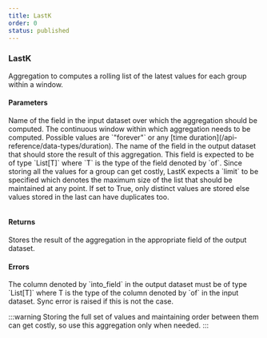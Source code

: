 ```yaml
---
title: LastK
order: 0
status: published
---
```

### LastK
Aggregation to computes a rolling list of the latest values for each group 
within a window. 

#### Parameters
<Expandable title="of" type="str">
Name of the field in the input dataset over which the aggregation should be 
computed.
</Expandable>

<Expandable title="window" type="Window">
The continuous window within which aggregation needs to be computed. Possible 
values are `"forever"` or any [time duration](/api-reference/data-types/duration).
</Expandable>

<Expandable title="into_field" type="str">
The name of the field in the output dataset that should store the result of this
aggregation. This field is expected to be of type `List[T]` where `T` is the type
of the field denoted by `of`.
</Expandable>

<Expandable title="limit" type="int">
Since storing all the values for a group can get costly, LastK expects a 
`limit` to be specified which denotes the maximum size of the list that should 
be maintained at any point.
</Expandable>

<Expandable title="dedup" type="bool">
If set to True, only distinct values are stored else values stored in the last
can have duplicates too.
</Expandable>

<pre snippet="api-reference/aggregations/lastk#basic" status="success" 
    message="LastK in window of 1 day">
</pre>

#### Returns
<Expandable type="List[T]">
Stores the result of the aggregation in the appropriate field of the output 
dataset. 
</Expandable>


#### Errors
<Expandable title="Incorrect output type">
The column denoted by `into_field` in the output dataset must be of type `List[T]`
where T is the type of the column denoted by `of` in the input dataset. Sync error
is raised if this is not the case.
</Expandable>

:::warning
Storing the full set of values and maintaining order between them can get costly, 
so use this aggregation only when needed.
:::

<pre snippet="api-reference/aggregations/lastk#incorrect_type" status="error" 
    message="amounts should be of type List[int], not int">
</pre>
